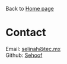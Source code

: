 Back to [Home page](/README.md)

# Contact

Email: [selinah@tec.mx](mailto:selinah@tec.mx)<br/>
Github: [Sehoof](https://github.com/sehoof)<br/>


